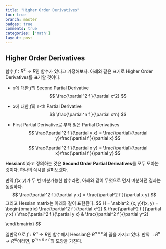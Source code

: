 ```yaml
---
title: "Higher Order Derivatives"
toc: true
branch: master
badges: true
comments: true
categories: ['math']
layout: post
---
```




## Higher Order Derivatives

함수 $f: R^2 \rightarrow R$인 함수가 있다고 가정해보자. 아래와 같은 표기로 Higher Order Derivatives를 표기할 것이다.



- $x$에 대한 $f$의 Second Partial Derivative 
  $$
  \frac{\partial^2 f }{\partial x^2}
  $$

- $x$에 대한 $f$의 n-th Partial Derivative 
  $$
  \frac{\partial^n f }{\partial x^n}
  $$
  

- First Partial Derivative로 부터 얻은 Partial Derivatives
  $$
  \frac{\partial^2 f }{\partial y x} = \frac{\partial}{\partial y}\frac{\partial f }{\partial x}
  $$
  
  $$
  \frac{\partial^2 f }{\partial x y} = \frac{\partial}{\partial x}\frac{\partial f }{\partial y}
  $$



**Hessian**이라고 정의하는 것은 **Second Order Partial Derivatives**를 모두 모아논 것이다. 하나의 예시를 살펴보겠다.

만약 $f(x,y)$가 두 번 미분가능한 함수라면, 아래와 같이 무엇으로 먼저 미분하던 결과는 동일하다.
$$
\frac{\partial^2 f }{\partial y x} = \frac{\partial^2 f }{\partial x y}
$$
그리고 Hessian matrix는 아래와 같이 표현된다.
$$
H = \nabla^2_{x, y}f(x, y) = \begin{bmatrix} \frac{\partial^2 f }{\partial x^2} & \frac{\partial^2 f }{\partial y x} \\
\frac{\partial^2 f }{\partial y x} & \frac{\partial^2 f }{\partial y^2}

\end{bmatrix}
$$


일반적으로 $f: R^n \rightarrow R$인 함수에서 Hessian은 $R^{n \times n}$의 꼴을 가지고 있다. 만약 $: R^n \rightarrow R^m$이라면, $R^{m \times n \times n}$의 모양을 가진다.


